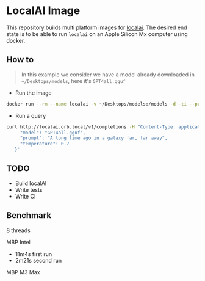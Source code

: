 # LocalAI Image

This repository builds multi platform images for [localai](https://localai.io/).
The desired end state is to be able to run `localai` on an Apple Silicon Mx computer using docker.

## How to

> In this example we consider we have a model already downloaded in `~/Desktops/models`, here it's `GPT4all.gguf`

* Run the image

```sh
docker run --rm --name localai -v ~/Desktops/models:/models -d -ti --pull always ghcr.io/ducretje/localai-image --threads 8 --models-path /models --preload-models '[{"model": "GPT4all.gguf"}]'
```

* Run a query

```sh
curl http://localai.orb.local/v1/completions -H "Content-Type: application/json" -d '{
     "model": "GPT4all.gguf",
     "prompt": "A long time ago in a galaxy far, far away",
     "temperature": 0.7
   }'
```

## TODO

* Build localAI
* Write tests
* Write CI

## Benchmark

8 threads

MBP Intel
* 11m4s first run
* 2m21s second run

MBP M3 Max

